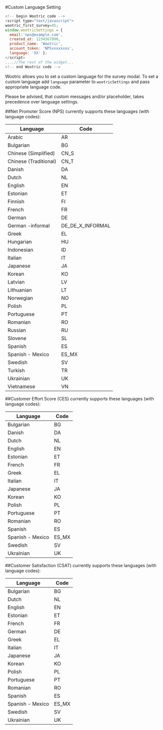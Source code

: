 #Custom Language Setting

```javascript
<!--­­ begin Wootric code ­­-->
<script type="text/javascript">
wootric_first_survey=45;
window.wootricSettings = {
  email:'nps@example.com',
  created_at: 1234567890,
  product_name: 'Wootric',
  account_token: 'NPS­xxxxxxxx',
  language: 'XX' };
</script>
....//The rest of the widget...
<!--­­ end Wootric code --­­>
```

Wootric allows you to set a custom language for the survey modal.
To set a custom language add ```language``` parameter to ```wootricSettings``` and pass appropriate language code.

Please be advised, that custom messages and/or placeholder, takes precedence over language settings.

##Net Promoter Score (NPS) currently supports these languages (with language codes):

Language | Code
-------- | ----
Arabic | AR
Bulgarian | BG
Chinese (Simplified) | CN_S
Chinese (Traditional) | CN_T
Danish | DA
Dutch | NL
English | EN
Estonian | ET
Finnish | FI
French | FR
German | DE
German -informal | DE_DE_X_INFORMAL
Greek | EL
Hungarian | HU
Indonesian | ID
Italian | IT
Japanese | JA
Korean | KO
Latvian | LV
Lithuanian | LT
Norwegian | NO
Polish | PL
Portuguese | PT
Romanian | RO
Russian | RU
Slovene | SL
Spanish | ES
Spanish - Mexico | ES_MX
Swedish | SV
Turkish | TR
Ukrainian | UK
Vietnamese | VN

##Customer Effort Score (CES) currently supports these languages (with language codes):

Language | Code
-------- | ----
Bulgarian | BG
Danish | DA
Dutch | NL
English | EN
Estonian | ET
French | FR
Greek | EL
Italian | IT
Japanese | JA
Korean | KO
Polish | PL
Portuguese | PT
Romanian | RO
Spanish | ES
Spanish - Mexico | ES_MX
Swedish | SV
Ukrainian | UK

##Customer Satisfaction (CSAT) currently supports these languages (with language codes):

Language | Code
-------- | ----
Bulgarian | BG
Dutch | NL
English | EN
Estonian | ET
French | FR
German | DE
Greek | EL
Italian | IT
Japanese | JA
Korean | KO
Polish | PL
Portuguese | PT
Romanian | RO
Spanish | ES
Spanish - Mexico | ES_MX
Swedish | SV
Ukrainian | UK
